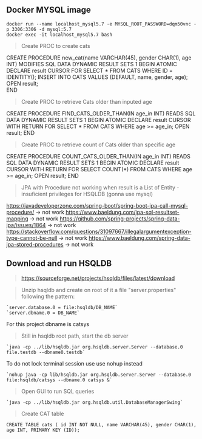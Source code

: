 ## Docker MYSQL image

	docker run --name localhost_mysql5.7 -e MYSQL_ROOT_PASSWORD=dqm50vnc -p 3306:3306 -d mysql:5.7
	docker exec -it localhost_mysql5.7 bash

> Create PROC to create cats

CREATE PROCEDURE new_cat(name VARCHAR(45), gender CHAR(1), age INT)
   MODIFIES SQL DATA DYNAMIC RESULT SETS 1
   BEGIN ATOMIC
     DECLARE result CURSOR FOR SELECT * FROM CATS WHERE ID = IDENTITY();
     INSERT INTO CATS VALUES (DEFAULT, name, gender, age);
     OPEN result;    
   END
   
> Create PROC to retrieve Cats older than inputed age

CREATE PROCEDURE FIND_CATS_OLDER_THAN(IN age_in INT)
    READS SQL DATA DYNAMIC RESULT SETS 1
BEGIN ATOMIC
DECLARE result CURSOR WITH RETURN FOR SELECT * FROM CATS WHERE age >= age_in;
OPEN result;
END

> Create PROC to retrieve count of Cats older than specific age

CREATE PROCEDURE COUNT_CATS_OLDER_THAN(IN age_in INT)
    READS SQL DATA DYNAMIC RESULT SETS 1
	BEGIN ATOMIC
	DECLARE result CURSOR WITH RETURN FOR SELECT COUNT(*) FROM CATS WHERE age >= age_in;
	OPEN result;
END

> JPA with Procedure not working when result is a List of Entity - insuficient privileges for HSQLDB (gonna use mysql)

https://javadeveloperzone.com/spring-boot/spring-boot-jpa-call-mysql-procedure/ -> not work
https://www.baeldung.com/jpa-sql-resultset-mapping -> not work
https://github.com/spring-projects/spring-data-jpa/issues/1864 -> not work
https://stackoverflow.com/questions/31097667/illegalargumentexception-type-cannot-be-null -> not work
https://www.baeldung.com/spring-data-jpa-stored-procedures -> not work

## Download and run HSQLDB
> https://sourceforge.net/projects/hsqldb/files/latest/download

> Unzip hsqldb and create on root of it a file "server.properties" following the pattern:
	
	`server.database.0 = file:hsqldb/DB_NAME`
	`server.dbname.0 = DB_NAME`
 	
For this project dbname is catsys
 
> Still in hsqldb root path, start the db server
	
	`java -cp ../lib/hsqldb.jar org.hsqldb.server.Server --database.0 file.testdb --dbname0.testdb` 

To do not lock terminal session use use nohup instead
	
	`nohup java -cp lib/hsqldb.jar org.hsqldb.server.Server --database.0 file:hsqldb/catsys --dbname.0 catsys &`

> Open GUI to run SQL queries

	`java -cp ../lib/hsqldb.jar org.hsqldb.util.DatabaseManagerSwing`
	
> Create CAT table

`CREATE TABLE cats ( id INT NOT NULL, name VARCHAR(45), gender CHAR(1), age INT, PRIMARY KEY (ID));`